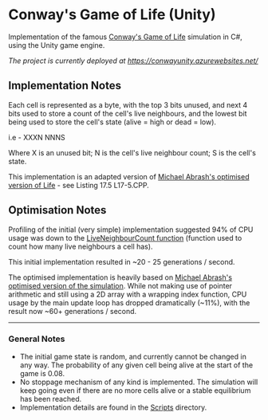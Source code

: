 # Conway's Game of Life (Unity)

Implementation of the famous [Conway's Game of Life](https://en.wikipedia.org/wiki/Conway%27s_Game_of_Life) simulation in C#, using the Unity game engine.

_The project is currently deployed at https://conwayunity.azurewebsites.net/_

## Implementation Notes

Each cell is represented as a byte, with the top 3 bits unused, and next 4 bits used to store a count of the cell's live neighbours, and the lowest bit being used to store the cell's state (alive = high or dead = low).

i.e - XXXN NNNS

Where X is an unused bit; N is the cell's live neighbour count; S is the cell's state.

This implementation is an adapted version of [Michael Abrash's optimised version of Life](http://www.jagregory.com/abrash-black-book/#chapter-18-its-a-plain-wonderful-life) - see Listing 17.5 L17-5.CPP.

## Optimisation Notes
Profiling of the initial (very simple) implementation suggested 94% of CPU usage was down to the [LiveNeighbourCount function](https://github.com/pasdo501/conway-unity/blob/d9bea95915779066b179f0f81c63499116d2fdc2/Assets/Scripts/GameGrid.cs#L165) (function used to count how many live neighbours a cell has).

This initial implementation resulted in ~20 - 25 generations / second.

The optimised implementation is heavily based on [Michael Abrash's optimised version of the simulation](http://www.jagregory.com/abrash-black-book/#chapter-18-its-a-plain-wonderful-life). While not making use of pointer arithmetic and still using a 2D array with a wrapping index function, CPU usage by the main update loop has dropped dramatically (~11%), with the result now ~60+ generations / second.

---

### General Notes
- The initial game state is random, and currently cannot be changed in any way. The probability of any given cell being alive at the start of the game is 0.08.
- No stoppage mechanism of any kind is implemented. The simulation will keep going even if there are no more cells alive or a stable equilibrium has been reached.
- Implementation details are found in the [Scripts](./Assets/Scripts) directory.